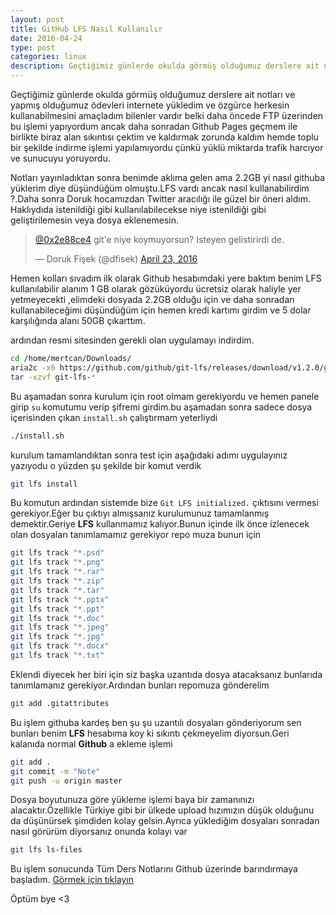 ```yaml
---
layout: post
title: GitHub LFS Nasıl Kullanılır
date: 2016-04-24
type: post
categories: linux
description: Geçtiğimiz günlerde okulda görmüş olduğumuz derslere ait notları ve yapmış olduğumuz ödevleri internete yükledim ve özgürce
---
```


Geçtiğimiz günlerde okulda görmüş olduğumuz derslere ait notları ve yapmış olduğumuz ödevleri internete yükledim ve özgürce herkesin kullanabilmesini amaçladım bilenler vardır belki daha öncede FTP üzerinden bu işlemi yapıyordum ancak daha sonradan Github Pages geçmem ile birlikte biraz alan sıkıntısı çektim ve kaldırmak zorunda kaldım hemde toplu bir şekilde indirme işlemi yapılamıyordu çünkü yüklü miktarda trafik harcıyor ve sunucuyu yoruyordu.

Notları yayınladıktan sonra benimde aklıma gelen ama 2.2GB yi nasıl githuba yüklerim diye düşündüğüm olmuştu.LFS vardı ancak nasıl kullanabilirdim ?.Daha sonra Doruk hocamızdan Twitter aracılığı ile güzel bir öneri aldım. Haklıydıda istenildiği gibi kullanılabilecekse niye istenildiği gibi geliştirilemesin veya dosya eklenemesin.

<blockquote class="twitter-tweet" data-partner="tweetdeck"><p lang="tr" dir="ltr"><a href="https://twitter.com/0x2e88ce4">@0x2e88ce4</a> git&#39;e niye koymuyorsun? Isteyen gelistirirdi de.</p>&mdash; Doruk Fişek (@dfisek) <a href="https://twitter.com/dfisek/status/723783887680352256">April 23, 2016</a></blockquote>
<script async src="//platform.twitter.com/widgets.js" charset="utf-8"></script>

Hemen kolları sıvadım ilk olarak Github hesabımdaki yere baktım benim LFS kullanılabilir alanım 1 GB olarak gözüküyordu ücretsiz olarak haliyle yer yetmeyecekti ,elimdeki dosyada 2.2GB olduğu için ve daha sonradan kullanabileceğimi düşündüğüm için hemen kredi kartımı girdim ve 5 dolar karşılığında alanı 50GB çıkarttım.

ardından resmi sitesinden gerekli olan uygulamayı indirdim.

```bash
cd /home/mertcan/Downloads/
aria2c -x6 https://github.com/github/git-lfs/releases/download/v1.2.0/git-lfs-linux-amd64-1.2.0.tar.gz
tar -xzvf git-lfs-*
```

Bu aşamadan sonra kurulum için root olmam gerekiyordu ve hemen panele girip `su` komutumu verip şifremi girdim.bu aşamadan sonra sadece dosya içerisinden çıkan `install.sh` çalıştırmam yeterliydi

```bash
./install.sh
```

kurulum tamamlandıktan sonra test için aşağıdaki adımı uygulayınız yazıyodu o yüzden şu şekilde bir komut verdik

```bash
git lfs install
```

Bu komutun ardından sistemde bize `Git LFS initialized.` çıktısını vermesi gerekiyor.Eğer bu çıktıyı almışsanız kurulumunuz tamamlanmış demektir.Geriye **LFS** kullanmamız kalıyor.Bunun içinde ilk önce izlenecek olan dosyaları tanımlamamız gerekiyor repo muza bunun için

```bash
git lfs track "*.psd"
git lfs track "*.png"
git lfs track "*.rar"
git lfs track "*.zip"
git lfs track "*.tar"
git lfs track "*.pptx"
git lfs track "*.ppt"
git lfs track "*.doc"
git lfs track "*.jpeg"
git lfs track "*.jpg"
git lfs track "*.docx"
git lfs track "*.txt"
```

Eklendi diyecek her biri için siz başka uzantıda dosya atacaksanız bunlarıda tanımlamanız gerekiyor.Ardından bunları repomuza gönderelim

```bash
git add .gitattributes
```

Bu işlem githuba kardeş ben şu şu uzantılı dosyaları gönderiyorum sen bunları benim **LFS** hesabıma koy ki sıkıntı çekmeyelim diyorsun.Geri kalanıda normal **Github** a ekleme işlemi

```bash
git add .
git commit -m "Note"
git push -u origin master
```

Dosya boyutunuza göre yükleme işlemi baya bir zamanınızı alacaktır.Özellikle Türkiye gibi bir ülkede upload hızımızın düşük olduğunu da düşünürsek şimdiden kolay gelsin.Ayrıca yüklediğim dosyaları sonradan nasıl görürüm diyorsanız onunda kolayı var

```bash
git lfs ls-files
```

Bu işlem sonucunda Tüm Ders Notlarını Github üzerinde barındırmaya başladım. [Görmek için tıklayın](https://github.com/MertcanGokgoz/DersNotlari)

Öptüm bye <3
